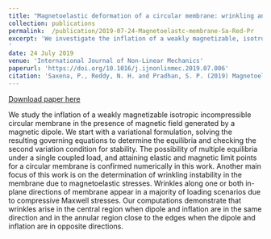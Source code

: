 ```yaml
---
title: "Magnetoelastic deformation of a circular membrane: wrinkling and limit point instabilities"
collection: publications
permalink:  /publication/2019-07-24-Magnetoelastc-membrane-Sa-Red-Pr
excerpt: 'We investigate the inflation of a weakly magnetizable, isotropic, incompressible circular membrane in the presence of a magnetic dipole. This paper focuses on determining multiple equilibria under a single coupled load for a circular membrane and identifying wrinkling instability induced by magnetoelastic stresses in various loading scenarios.
'
date: 24 July 2019
venue: 'International Journal of Non-Linear Mechanics'
paperurl: 'https://doi.org/10.1016/j.ijnonlinmec.2019.07.006'
citation: 'Saxena, P., Reddy, N. H. and Pradhan, S. P. (2019) Magnetoelastic deformation of a circular membrane: wrinkling and limit point instabilities. <i>International Journal of NonLinear Mechanics</i>, 116, pp. 250-261.'
---
```

[Download paper here](https://eprints.gla.ac.uk/190406/1/190406.pdf)

 We study the inflation of a weakly magnetizable isotropic incompressible circular membrane in the presence of magnetic field generated by a magnetic dipole. We start with a variational formulation, solving the resulting governing equations to determine the equilibria and checking the second variation condition for stability. The possibility of multiple equilibria under a single coupled load, and attaining elastic and magnetic limit points for a circular membrane is confirmed numerically in this work. Another main focus of this work is on the determination of wrinkling instability in the membrane due to magnetoelastic stresses. Wrinkles along one or both in-plane directions of membrane appear in a majority of loading scenarios due to compressive Maxwell stresses. Our computations demonstrate that wrinkles arise in the central region when dipole and inflation are in the same direction and in the annular region close to the edges when the dipole and inflation are in opposite directions. 




